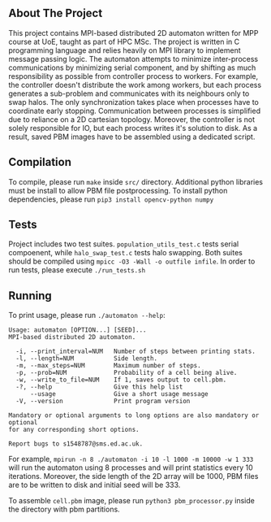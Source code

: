 ## About The Project
This project contains MPI-based distributed 2D automaton written for MPP course at UoE, taught as part of HPC MSc. The project is written in C programming language and relies heavily on MPI library to implement message passing logic. The automaton attempts to minimize inter-process communications by minimizing serial component, and by shifting as much responsibility as possible from controller process to workers. For example, the controller doesn't distribute the work among workers, but each process generates a sub-problem and communicates with its neighbours only to swap halos. The only synchronization takes place when processes have to coordinate early stopping. Communication between processes is simplified due to reliance on a 2D cartesian topology. Moreover, the controller is not solely responsible for IO, but each process writes it's solution to disk. As a result, saved PBM images have to be assembled using a dedicated script.
## Compilation
To compile, please run `make` inside `src/` directory. Additional python libraries must be install to allow PBM file postprocessing. To install python dependencies, please run `pip3 install opencv-python numpy`
## Tests
Project includes two test suites. `population_utils_test.c` tests serial compoenent, while `halo_swap_test.c` tests halo swapping. Both suites should be compiled using `mpicc -O3 -Wall -o outfile infile`. In order to run tests, please execute `./run_tests.sh`

## Running
To print usage, please run `./automaton --help`:

```
Usage: automaton [OPTION...] [SEED]...
MPI-based distributed 2D automaton.

  -i, --print_interval=NUM   Number of steps between printing stats.
  -l, --length=NUM           Side length.
  -m, --max_steps=NUM        Maximum number of steps.
  -p, --prob=NUM             Probability of a cell being alive.
  -w, --write_to_file=NUM    If 1, saves output to cell.pbm.
  -?, --help                 Give this help list
      --usage                Give a short usage message
  -V, --version              Print program version

Mandatory or optional arguments to long options are also mandatory or optional
for any corresponding short options.

Report bugs to s1548787@sms.ed.ac.uk.
```

For example, `mpirun -n 8 ./automaton -i 10 -l 1000 -m 10000 -w 1 333` will run the automaton using 8 processes and will print statistics every 10 iterations. Moreover, the side length of the 2D array will be 1000, PBM files are to be written to disk and initial seed will be 333.

To assemble `cell.pbm` image, please run `python3 pbm_processor.py` inside the directory with pbm partitions.
